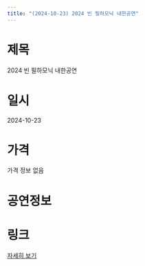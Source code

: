```yaml
---
title: "(2024-10-23) 2024 빈 필하모닉 내한공연"
---
```


# 제목
2024 빈 필하모닉 내한공연

# 일시
2024-10-23

# 가격
가격 정보 없음

# 공연정보
  
  


# 링크
[자세히 보기](https://www.sac.or.kr/site/main/show/show_view?SN=60755 "https://www.sac.or.kr/site/main/show/show_view?SN=60755")
